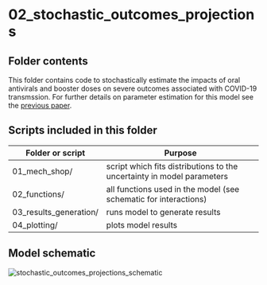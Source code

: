 # 02_stochastic_outcomes_projections

## Folder contents
This folder contains code to stochastically estimate the impacts of oral antivirals and booster doses on 
severe outcomes associated with COVID-19 transmssion. For further details on parameter estimation for this
model see the [previous paper](https://dx.doi.org/10.2139/ssrn.4456598). 

## Scripts included in this folder
| Folder or script | Purpose | 
| ----------- | ----------- |
01_mech_shop/ | script which fits distributions to the uncertainty in model parameters
02_functions/ | all functions used in the model (see schematic for interactions)
03_results_generation/ | runs model to generate results
04_plotting/ | plots model results

## Model schematic
![stochastic_outcomes_projections_schematic](https://github.com/gizembilgin/indoPacific_COVID19_cost_effectiveness/assets/37473520/3311a884-8a28-41ab-8bec-048b9e993318)


